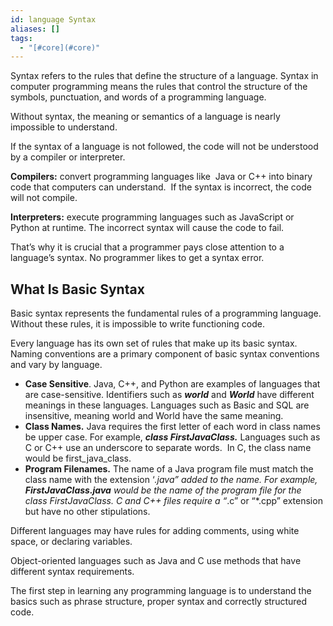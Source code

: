 ```yaml
---
id: language Syntax
aliases: []
tags:
  - "[#core](#core)"
---
```


Syntax refers to the rules that define the structure of a language. Syntax in computer programming means the rules that control the structure of the symbols, punctuation, and words of a programming language.

Without syntax, the meaning or semantics of a language is nearly impossible to understand.

If the syntax of a language is not followed, the code will not be understood by a compiler or interpreter.

**Compilers:** convert programming languages like  Java or C++ into binary code that computers can understand.  If the syntax is incorrect, the code will not compile.

**Interpreters:** execute programming languages such as JavaScript or Python at runtime. The incorrect syntax will cause the code to fail.

That’s why it is crucial that a programmer pays close attention to a language’s syntax. No programmer likes to get a syntax error.

## What Is Basic Syntax

Basic syntax represents the fundamental rules of a programming language. Without these rules, it is impossible to write functioning code.

Every language has its own set of rules that make up its basic syntax. Naming conventions are a primary component of basic syntax conventions and vary by language.

- **Case Sensitive**. Java, C++, and Python are examples of languages that are case-sensitive. Identifiers such as **_world_** and **_World_** have different meanings in these languages. Languages such as Basic and SQL are insensitive, meaning world and World have the same meaning.
- **Class Names.** Java requires the first letter of each word in class names be upper case. For example, ***class* *FirstJavaClass.*** Languages such as C or C++ use an underscore to separate words.  In C, the class name would be first_java_class.
- **Program Filenames.** The name of a Java program file must match the class name with the extension ‘_.java” added to the name. For example, ***FirstJavaClass.java*** would be the name of the program file for the class *FirstJavaClass*. C and C++ files require a “_.c” or “\*.cpp” extension but have no other stipulations.

Different languages may have rules for adding comments, using white space, or declaring variables.

Object-oriented languages such as Java and C use methods that have different syntax requirements.

The first step in learning any programming language is to understand the basics such as phrase structure, proper syntax and correctly structured code.
